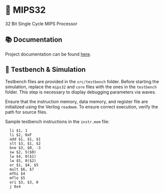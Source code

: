 # 🤖 MIPS32
32 Bit Single Cycle MIPS Processor

## 📚 Documentation
Project documentation can be found [here](https://github.com/ebylmz/MIPS32/blob/main/mips32_doc.pdf).

## 🧪 Testbench & Simulation
Testbench files are provided in the `src/testbench` folder. Before starting the simulation, replace the `mips32` and `core` files with the ones in the `testbench` folder. This step is necessary to display debugging parameters via waves.

Ensure that the instruction memory, data memory, and register file are initialized using the Verilog `readmem`. To ensure correct execution, verify the path for source files.

Sample testbench instructions in the `instr.mem` file:

```assembly
  li $1, 1
  li $2, 0xF
  add $1, $1, $1
  slt $3, $1, $2
  bne $3, $0, -3
  sw $2, 5($0)
  lw $4, 0($1)
  lw $5, 0($2)
  or $1, $4, $5 
  mult $6, $7
  mfhi $4 
  mflo $5 
  ori $3, $3, 0 
  j 0x4
```
